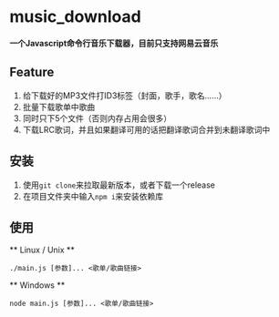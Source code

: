 # music_download #

**一个Javascript命令行音乐下载器，目前只支持网易云音乐**

## Feature ##
1. 给下载好的MP3文件打ID3标签（封面，歌手，歌名……）
2. 批量下载歌单中歌曲
3. 同时只下5个文件（否则内存占用会很多）
3. 下载LRC歌词，并且如果翻译可用的话把翻译歌词合并到未翻译歌词中

## 安装 ##
1. 使用`git clone`来拉取最新版本，或者下载一个release
2. 在项目文件夹中输入`npm i`来安装依赖库

## 使用 ##
** Linux / Unix **

    ./main.js [参数]... <歌单/歌曲链接>

** Windows **

    node main.js [参数]... <歌单/歌曲链接>
